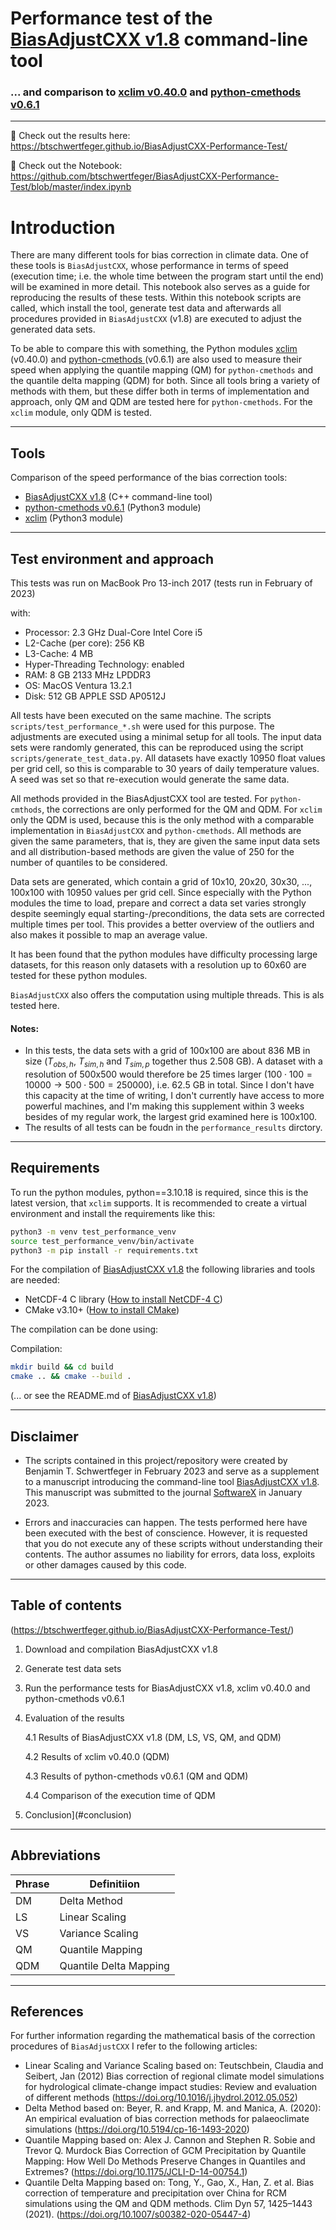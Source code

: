 
<h1 style="center">Performance test of the <a href="https://zenodo.org/record/7652734" target="_blank">BiasAdjustCXX v1.8</a> command-line tool</h1>
<h3 style="centter"> ... and comparison to <a href="https://zenodo.org/record/7535677" target="blank">xclim v0.40.0</a> and <a href="https://zenodo.org/record/7652756" target="_blank">python-cmethods v0.6.1</a></h3> 

___


📍 Check out the results here: https://btschwertfeger.github.io/BiasAdjustCXX-Performance-Test/

📍 Check out the Notebook: https://github.com/btschwertfeger/BiasAdjustCXX-Performance-Test/blob/master/index.ipynb


<a name="introduction"></a>
# Introduction


There are many different tools for bias correction in climate data. One of these tools is `BiasAdjustCXX`, whose performance in terms of speed (execution time; i.e. the whole time between the program start until the end) will be examined in more detail. This notebook also serves as a guide for reproducing the results of these tests. Within this notebook scripts are called, which install the tool, generate test data and afterwards all procedures provided in `BiasAdjustCXX` (v1.8) are executed to adjust the generated data sets. 

To be able to compare this with something, the Python modules <a href="https://zenodo.org/record/7535677" target="blank">xclim</a> (v0.40.0) and <a href="https://zenodo.org/record/7652756" target="_blank">python-cmethods </a>(v0.6.1) are also used to measure their speed when applying the quantile mapping (QM) for `python-cmethods` and the quantile delta mapping (QDM) for both. Since all tools bring a variety of methods with them, but these differ both in terms of implementation and approach, only QM and QDM are tested here for `python-cmethods`. For the `xclim` module, only QDM is tested. 

____
<a name="tools"></a>
## Tools

Comparison of the speed performance of the bias correction tools: 
- [BiasAdjustCXX v1.8](https://zenodo.org/record/7652734) (C++ command-line tool)
- [python-cmethods v0.6.1](https://zenodo.org/record/7652756) (Python3 module)
- [xclim](https://zenodo.org/record/7535677) (Python3 module)

____

<a name="test-env"></a>
## Test environment and approach
This tests was run on MacBook Pro 13-inch 2017 (tests run in February of 2023)

with:

* Processor: 2.3 GHz Dual-Core Intel Core i5
* L2-Cache (per core): 256 KB
* L3-Cache: 4 MB
* Hyper-Threading Technology: enabled
* RAM: 8 GB 2133 MHz LPDDR3
* OS: MacOS Ventura 13.2.1
* Disk: 512 GB APPLE SSD AP0512J

All tests have been executed on the same machine. The scripts `scripts/test_performance_*.sh` were used for this purpose. The adjustments are executed using a minimal setup for all tools. The input data sets were randomly generated, this can be reproduced using the script `scripts/generate_test_data.py`. All datasets have exactly 10950 float values per grid cell, so this is comparable to 30 years of daily temperature values. A seed was set so that re-execution would generate the same data. 

All methods provided in the BiasAdjustCXX tool are tested. For `python-cmthods`, the corrections are only performed for the QM and QDM. For `xclim` only the QDM is used, because this is the only method with a comparable implementation in `BiasAdjustCXX` and `python-cmethods`. All methods are given the same parameters, that is, they are given the same input data sets and all distribution-based methods are given the value of 250 for the number of quantiles to be considered.

Data sets are generated, which contain a grid of 10x10, 20x20, 30x30, ..., 100x100 with 10950 values per grid cell. Since especially with the Python modules the time to load, prepare and correct a data set varies strongly despite seemingly equal starting-/preconditions, the data sets are corrected multiple times per tool. This provides a better overview of the outliers and also makes it possible to map an average value.

It has been found that the python modules have difficulty processing large datasets, for this reason only datasets with a resolution up to 60x60 are tested for these python modules. 

`BiasAdjustCXX` also offers the computation using multiple threads. This is als tested here.

#### Notes:
* In this tests, the data sets with a grid of 100x100 are about 836 MB in size ($T_{obs,h}$, $T_{sim,h}$ and $T_{sim,p}$ together thus 2.508 GB). A dataset with a resolution of 500x500 would therefore be 25 times larger ($100 \cdot 100 = 10000 \rightarrow 500 \cdot 500 = 250000$), i.e. 62.5 GB in total. Since I don't have this capacity at the time of writing, I don't currently have access to more powerful machines, and I'm making this supplement within 3 weeks besides of my regular work, the largest grid examined here is 100x100.
* The results of all tests can be foudn in the `performance_results` dirctory.
____
<a name="requirements"></a>
## Requirements

To run the python modules, python==3.10.18 is required, since this is the latest version, that `xclim` supports. It is recommended to create a virtual environment and install the requirements like this:

```bash
python3 -m venv test_performance_venv
source test_performance_venv/bin/activate
python3 -m pip install -r requirements.txt
``` 

For the compilation of [BiasAdjustCXX v1.8](https://zenodo.org/record/7652734) the following libraries and tools are needed:
* NetCDF-4 C library ([How to install NetCDF-4 C](https://docs.geoserver.org/stable/en/user/extensions/netcdf-out/nc4.html))
* CMake v3.10+ ([How to install CMake](https://cmake.org/install/))

The compilation can be done using:

Compilation:

```bash
mkdir build && cd build
cmake .. && cmake --build .
```
(... or see the README.md of [BiasAdjustCXX v1.8](https://zenodo.org/record/7652734))


____
<a name="disclaimer"></a>
## Disclaimer

* The scripts contained in this project/repository were created by Benjamin T. Schwertfeger in February 2023 and serve as a supplement to a manuscript introducing the command-line tool <a href="https://zenodo.org/record/7652734" target="_blank">BiasAdjustCXX v1.8</a>. This manuscript was submitted to the journal [SoftwareX](https://www.sciencedirect.com/journal/softwarex) in January 2023. 

* Errors and inaccuracies can happen. The tests performed here have been executed with the best of conscience. However, it is requested that you do not execute any of these scripts without understanding their contents. The author assumes no liability for errors, data loss, exploits or other damages caused by this code. 

____

<a name="toc"></a>
## Table of contents 
(https://btschwertfeger.github.io/BiasAdjustCXX-Performance-Test/)

1. Download and compilation BiasAdjustCXX v1.8
2. Generate test data sets
3. Run the performance tests for BiasAdjustCXX v1.8, xclim v0.40.0 and python-cmethods v0.6.1
4. Evaluation of the results
    
    4.1 Results of BiasAdjustCXX v1.8 (DM, LS, VS, QM, and QDM)


    4.2 Results of xclim v0.40.0 (QDM)
    
    
    4.3 Results of python-cmethods v0.6.1 (QM and QDM)
    
    
    4.4 Comparison of the execution time of QDM

5. Conclusion](#conclusion)
___
<a name="abbrev"></a>
## Abbreviations

|Phrase|Definitiion|
|-----|------|
|DM|Delta Method|
|LS|Linear Scaling|
|VS|Variance Scaling|
|QM|Quantile Mapping|
|QDM|Quantile Delta Mapping|

____

<a name="references"></a>

## References

For further information regarding the mathematical basis of the correction procedures of `BiasAdjustCXX` I refer to the following articles:

* Linear Scaling and Variance Scaling based on: Teutschbein, Claudia and Seibert, Jan (2012) Bias correction of regional climate model simulations for hydrological climate-change impact studies: Review and evaluation of different methods (https://doi.org/10.1016/j.jhydrol.2012.05.052)
* Delta Method based on: Beyer, R. and Krapp, M. and Manica, A. (2020): An empirical evaluation of bias correction methods for palaeoclimate simulations (https://doi.org/10.5194/cp-16-1493-2020)
* Quantile Mapping based on: Alex J. Cannon and Stephen R. Sobie and Trevor Q. Murdock Bias Correction of GCM Precipitation by Quantile Mapping: How Well Do Methods Preserve Changes in Quantiles and Extremes? (https://doi.org/10.1175/JCLI-D-14-00754.1)
* Quantile Delta Mapping based on: Tong, Y., Gao, X., Han, Z. et al. Bias correction of temperature and precipitation over China for RCM simulations using the QM and QDM methods. Clim Dyn 57, 1425–1443 (2021). (https://doi.org/10.1007/s00382-020-05447-4)
